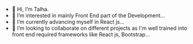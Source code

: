 - 👋 Hi, I’m Talha.
- 👀 I’m interested in mainly Front End part of the Development...
- 🌱 I’m currently advancing myself in React js...
- 💞️ I’m looking to collaborate on different projects as I'm well trained into front end required frameworks like React js, Bootstrap...


<!---
Talha-stack-ui/Talha-stack-ui is a ✨ special ✨ repository because its `README.md` (this file) appears on your GitHub profile.
You can click the Preview link to take a look at your changes.
--->
